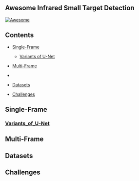 ## Awesome Infrared Small Target Detection

[![Awesome](https://cdn.rawgit.com/sindresorhus/awesome/d7305f38d29fed78fa85652e3a63e154dd8e8829/media/badge.svg)](https://github.com/yongxianLiu/Awesome-IRSTD)

## Contents

- [Single-Frame](#Single-Frame)
	- [Variants of U-Net](#Variants_of_U-Net)
- [Multi-Frame](#Multi-Frame)

- 
- [Datasets](#Datasets)
- [Challenges](#Challenges)


## Single-Frame

### [Variants_of_U-Net](#Contents)

## Multi-Frame


## Datasets


## Challenges

